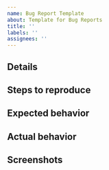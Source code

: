 ```yaml
---
name: Bug Report Template
about: Template for Bug Reports
title: ''
labels: ''
assignees: ''
---
```


## Details
<!-- Enter bug details here -->

## Steps to reproduce
<!-- Enter steps to reproduce here -->

## Expected behavior
<!-- What should the expected behaviour be -->

## Actual behavior
<!-- What should the actual behaviour? -->

## Screenshots
<!-- Screenshots if necessary -->
